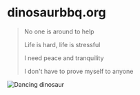 # dinosaurbbq.org

> No one is around to help
> 
> Life is hard, life is stressful
> 
> I need peace and tranquility
> 
> I don't have to prove myself to anyone

![Dancing dinosaur](https://cloud-mpvs8batk-hack-club-bot.vercel.app/02x-speed-ezgif.com-gif-maker.gif)
